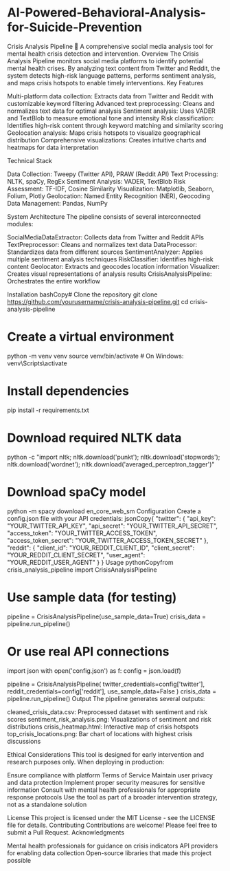 # AI-Powered-Behavioral-Analysis-for-Suicide-Prevention
Crisis Analysis Pipeline 🚨
A comprehensive social media analysis tool for mental health crisis detection and intervention.
Overview
The Crisis Analysis Pipeline monitors social media platforms to identify potential mental health crises. By analyzing text content from Twitter and Reddit, the system detects high-risk language patterns, performs sentiment analysis, and maps crisis hotspots to enable timely interventions.
Key Features

Multi-platform data collection: Extracts data from Twitter and Reddit with customizable keyword filtering
Advanced text preprocessing: Cleans and normalizes text data for optimal analysis
Sentiment analysis: Uses VADER and TextBlob to measure emotional tone and intensity
Risk classification: Identifies high-risk content through keyword matching and similarity scoring
Geolocation analysis: Maps crisis hotspots to visualize geographical distribution
Comprehensive visualizations: Creates intuitive charts and heatmaps for data interpretation

Technical Stack

Data Collection: Tweepy (Twitter API), PRAW (Reddit API)
Text Processing: NLTK, spaCy, RegEx
Sentiment Analysis: VADER, TextBlob
Risk Assessment: TF-IDF, Cosine Similarity
Visualization: Matplotlib, Seaborn, Folium, Plotly
Geolocation: Named Entity Recognition (NER), Geocoding
Data Management: Pandas, NumPy

System Architecture
The pipeline consists of several interconnected modules:

SocialMediaDataExtractor: Collects data from Twitter and Reddit APIs
TextPreprocessor: Cleans and normalizes text data
DataProcessor: Standardizes data from different sources
SentimentAnalyzer: Applies multiple sentiment analysis techniques
RiskClassifier: Identifies high-risk content
Geolocator: Extracts and geocodes location information
Visualizer: Creates visual representations of analysis results
CrisisAnalysisPipeline: Orchestrates the entire workflow

Installation
bashCopy# Clone the repository
git clone https://github.com/yourusername/crisis-analysis-pipeline.git
cd crisis-analysis-pipeline

# Create a virtual environment
python -m venv venv
source venv/bin/activate  # On Windows: venv\Scripts\activate

# Install dependencies
pip install -r requirements.txt

# Download required NLTK data
python -c "import nltk; nltk.download('punkt'); nltk.download('stopwords'); nltk.download('wordnet'); nltk.download('averaged_perceptron_tagger')"

# Download spaCy model
python -m spacy download en_core_web_sm
Configuration
Create a config.json file with your API credentials:
jsonCopy{
  "twitter": {
    "api_key": "YOUR_TWITTER_API_KEY",
    "api_secret": "YOUR_TWITTER_API_SECRET",
    "access_token": "YOUR_TWITTER_ACCESS_TOKEN",
    "access_token_secret": "YOUR_TWITTER_ACCESS_TOKEN_SECRET"
  },
  "reddit": {
    "client_id": "YOUR_REDDIT_CLIENT_ID",
    "client_secret": "YOUR_REDDIT_CLIENT_SECRET",
    "user_agent": "YOUR_REDDIT_USER_AGENT"
  }
}
Usage
pythonCopyfrom crisis_analysis_pipeline import CrisisAnalysisPipeline

# Use sample data (for testing)
pipeline = CrisisAnalysisPipeline(use_sample_data=True)
crisis_data = pipeline.run_pipeline()

# Or use real API connections
import json
with open('config.json') as f:
    config = json.load(f)

pipeline = CrisisAnalysisPipeline(
    twitter_credentials=config['twitter'],
    reddit_credentials=config['reddit'],
    use_sample_data=False
)
crisis_data = pipeline.run_pipeline()
Output
The pipeline generates several outputs:

cleaned_crisis_data.csv: Preprocessed dataset with sentiment and risk scores
sentiment_risk_analysis.png: Visualizations of sentiment and risk distributions
crisis_heatmap.html: Interactive map of crisis hotspots
top_crisis_locations.png: Bar chart of locations with highest crisis discussions

Ethical Considerations
This tool is designed for early intervention and research purposes only. When deploying in production:

Ensure compliance with platform Terms of Service
Maintain user privacy and data protection
Implement proper security measures for sensitive information
Consult with mental health professionals for appropriate response protocols
Use the tool as part of a broader intervention strategy, not as a standalone solution

License
This project is licensed under the MIT License - see the LICENSE file for details.
Contributing
Contributions are welcome! Please feel free to submit a Pull Request.
Acknowledgments

Mental health professionals for guidance on crisis indicators
API providers for enabling data collection
Open-source libraries that made this project possible
